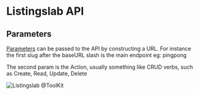# Listingslab API

## Parameters

[Parameters](./md/004_params.md) can be passed to the API by constructing a URL. For instance the first slug after the baseURL slash is the main endpoint eg: pingpong

The second param is the Action, usually something like CRUD verbs, such as Create, Read, Update, Delete

![Listingslab @ToolKit](../png/react_wordpress.png) 
